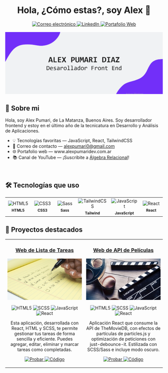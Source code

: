 <div align="center">
  <h1 align="center">Hola, ¿Cómo estas?, soy Alex 👋</h1>
  <div>
    <a href="mailto:alexpumari0@gmail.com">
      <img src="https://img.shields.io/badge/Correo-orange?style=for-the-badge&logo=gmail&logoColor=white&color=ea4335&labelColor=ea4335" alt="Correo electrónico">
    </a>
   <a href="https://www.linkedin.com/in/alex-pumari-diaz/" target="_blank">
    <img src="https://img.shields.io/badge/LinkedIn-blue?style=for-the-badge&logo=simpleicons&logoColor=white&color=0077b5&labelColor=0077b5" alt="LinkedIn">
   </a>
    <a href="http://alexpumaridev.com.ar/" target="_blank">
    <img src="https://img.shields.io/badge/Portafolio-azulvioleta?style=for-the-badge&logo=firefox-browser&logoColor=white&color=5a4fcf&labelColor=5a4fcf" alt="Portafolio Web">
   </a>
  </div>
  <br>
  <img src="https://raw.githubusercontent.com/AlexRubenPumari/AlexRubenPumari/master/cover.png" />
</div>

## 👤 Sobre mi
Hola, soy Alex Pumari, de La Matanza, Buenos Aires. Soy desarrollador frontend y estoy en el último año de la tecnicatura en Desarrollo y Análisis de Aplicaciones.
<div>
  <ul>
  <li>💡 Tecnologías favoritas — JavaScript, React, TailwindCSS</li>
  <li>📧 Correo de contacto — <a href="mailto:alexpumari0@gmail.com">alexpumari0@gmail.com</a></li>
  <li>🌐 Portafolio web — www.alexpumaridev.com.ar</li>
  <li>📚 Canal de YouTube — ¡Suscribite a <a href="https://www.youtube.com/@base_de_datos1">Álgebra Relacional</a>!</li>
  </ul>
</div>
<br>

## 🛠️ Tecnologías que uso
<div align="center">
  <table>
    <tr>
      <td align="center" width="120">
        <img src="https://cdn.jsdelivr.net/gh/devicons/devicon/icons/html5/html5-original.svg" width="60" alt="HTML5" />
        <br><sub><b>HTML5</b></sub>
      </td>
      <td align="center" width="120">
        <img src="https://cdn.jsdelivr.net/gh/devicons/devicon/icons/css3/css3-original.svg" width="60" alt="CSS3" />
        <br><sub><b>CSS3</b></sub>
      </td>
      <td align="center" width="120">
        <img src="https://cdn.jsdelivr.net/gh/devicons/devicon/icons/sass/sass-original.svg" width="60" alt="Sass" />
        <br><sub><b>Sass</b></sub>
      </td>
      <td align="center" width="120">
        <img src="https://cdn.simpleicons.org/tailwindcss/38B2AC" width="60" alt="TailwindCSS" />
        <br><sub><b>Tailwind</b></sub>
      </td>
      <td align="center" width="120">
        <img src="https://cdn.jsdelivr.net/gh/devicons/devicon/icons/javascript/javascript-original.svg" width="60" alt="JavaScript" />
        <br><sub><b>JavaScript</b></sub>
      </td>
      <td align="center" width="120">
        <img src="https://cdn.jsdelivr.net/gh/devicons/devicon/icons/react/react-original.svg" width="60" alt="React" />
        <br><sub><b>React</b></sub>
      </td>
    </tr>
  </table>
</div>


## 🚀 Proyectos destacados
<table>
  <tr>
    <td width="50%" align="center">
      <h3><a href="https://github.com/AlexRubenPumari/react-to-do-list">Web de Lista de Tareas</a></h3>
      <img src="https://raw.githubusercontent.com/AlexRubenPumari/react-to-do-list/master/cover.jpg">
      <p>
        <img src="https://img.shields.io/badge/HTML5-E34F26?style=flat&logo=html5&logoColor=white" alt="HTML5">
        <img src="https://img.shields.io/badge/SCSS-CC6699?style=flat&logo=sass&logoColor=white" alt="SCSS">
        <img src="https://img.shields.io/badge/JavaScript-F7DF1E?style=flat&logo=javascript&logoColor=000" alt="JavaScript">
        <img src="https://img.shields.io/badge/React-20232A?style=flat&logo=react&logoColor=61DAFB" alt="React">
      </p>
      <p>
        Esta aplicación, desarrollada con React, HTML y SCSS, te permite gestionar tus tareas de forma sencilla y eficiente. Puedes agregar, editar, eliminar y marcar tareas como completadas.
      </p>
<p>
  <a href="https://alexrubenpumari.github.io/react-to-do-list/" target="_blank">
    <img src="https://img.shields.io/badge/Probar-violet?style=for-the-badge&logo=rotaryinternational&logoColor=white&color=6f42c1&labelColor=6f42c1" alt="Probar">
  </a>
  <a href="https://github.com/AlexRubenPumari/react-to-do-list" target="_blank">
    <img src="https://img.shields.io/badge/Código-violet?style=for-the-badge&logo=github&logoColor=white&color=6f42c1&labelColor=6f42c1" alt="Código">
  </a>
</p>
    </td>
    <td width="50%" align="center">
      <h3><a href="https://github.com/AlexRubenPumari/react-movie-api">Web de API de Películas</a></h3>
      <img src="https://raw.githubusercontent.com/AlexRubenPumari/react-movie-api/master/cover.jpg">
      <p>
        <img src="https://img.shields.io/badge/HTML5-E34F26?style=flat&logo=html5&logoColor=white" alt="HTML5">
        <img src="https://img.shields.io/badge/SCSS-CC6699?style=flat&logo=sass&logoColor=white" alt="SCSS">
        <img src="https://img.shields.io/badge/JavaScript-F7DF1E?style=flat&logo=javascript&logoColor=000" alt="JavaScript">
        <img src="https://img.shields.io/badge/React-20232A?style=flat&logo=react&logoColor=61DAFB" alt="React">
      </p>
      <p>
        Aplicación React que consume la API de TheMovieDB, con efectos de partículas de particles.js y optimización de peticiones con just-debounce-it. Estilizada con SCSS/Sass e incluye modo oscuro.
      </p>
<p>
  <a href="https://alexrubenpumari.github.io/react-movie-api/" target="_blank">
    <img src="https://img.shields.io/badge/Probar-violet?style=for-the-badge&logo=rotaryinternational&logoColor=white&color=6f42c1&labelColor=6f42c1" alt="Probar">
  </a>
  <a href="https://github.com/AlexRubenPumari/react-movie-api" target="_blank">
    <img src="https://img.shields.io/badge/Código-violet?style=for-the-badge&logo=github&logoColor=white&color=6f42c1&labelColor=6f42c1" alt="Código">
  </a>
</p>
    </td>
  </tr>
</table>
